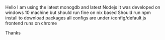 Hello
I am using the latest monogdb and latest Nodejs 
It was developed on windows 10 machine but should run fine on nix based
Should run npm install to download packages
all configs are under /config/default.js
frontend runs on chrome 


Thanks 

